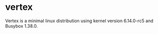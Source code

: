 # vertex

Vertex is a minimal linux distribution using kernel version 6.14.0-rc5 and Busybox 1.38.0.
